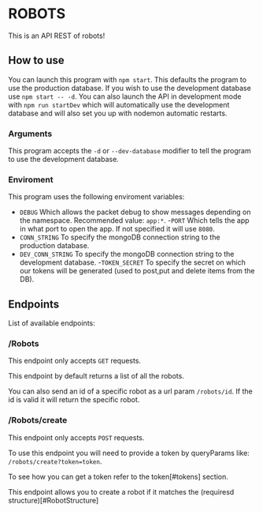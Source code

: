 # ROBOTS

This is an API REST of robots!

## How to use

You can launch this program with `npm start`. This defaults the program to use the production database. If you wish to use the development database use `npm start -- -d`.
You can also launch the API in development mode with `npm run startDev` which will automatically use the development database and will also set you up with nodemon automatic restarts.

### Arguments

This program accepts the `-d` or `--dev-database` modifier to tell the program to use the development database.

### Enviroment

This program uses the following enviroment variables:

- `DEBUG` Which allows the packet debug to show messages depending on the namespace. Recommended value: `app:*`. -`PORT` Which tells the app in what port to open the app. If not specified it will use `8080`.
- `CONN_STRING` To specify the mongoDB connection string to the production database.
- `DEV_CONN_STRING` To specify the mongoDB connection string to the development database. -`TOKEN_SECRET` To specify the secret on which our tokens will be generated (used to post,put and delete items from the DB).

## Endpoints

List of available endpoints:

### /Robots

This endpoint only accepts `GET` requests.

This endpoint by default returns a list of all the robots.

You can also send an id of a specific robot as a url param `/robots/id`. If the id is valid it will return the specific robot.

### /Robots/create

This endpoint only accepts `POST` requests.

To use this endpoint you will need to provide a token by queryParams like:
`/robots/create?token=token`.

To see how you can get a token refer to the token[#tokens] section.

This endpoint allows you to create a robot if it matches the (requiresd structure)[#RobotStructure]

